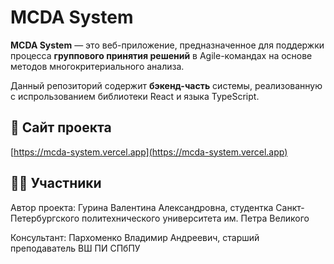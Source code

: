 # MCDA System

**MCDA System** — это веб-приложение, предназначенное для поддержки процесса **группового принятия решений** в Agile-командах на основе методов многокритериального анализа.

Данный репозиторий содержит **бэкенд-часть** системы, реализованную с испрользованием библиотеки React и языка TypeScript.

## 🔗 Сайт проекта

[https://mcda-system.vercel.app](https://mcda-system.vercel.app)

## 👩‍💻 Участники

Автор проекта: Гурина Валентина Александровна, студентка Санкт-Петербургского политехнического университета им. Петра Великого

Консультант: Пархоменко Владимир Андреевич, старший преподаватель ВШ ПИ СПбПУ

